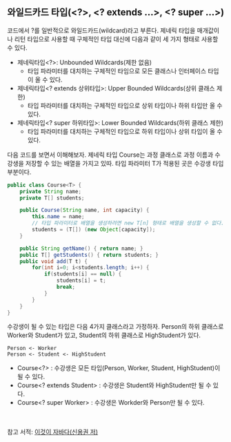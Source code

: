## 와일드카드 타입(<?>, <? extends ...>, <? super ...>)
코드에서 ?를 일반적으로 와일드카드(wildcard)라고 부른다. 제네릭 타입을 매개값이나 리턴 타입으로 사용할 때 구체적인 타입 대신에 다음과 같이 세 가지 형태로 사용할 수 있다.

* 제네릭타입<?>: Unbounded Wildcards(제한 없음)
  * 타입 파라미터를 대치하는 구체적인 타임으로 모든 클래스나 인터페이스 타입이 올 수 있다.
* 제네릭타입<? extends 상위타입>: Upper Bounded Wildcards(상위 클래스 제한)
  * 타입 파라미터를 대치하는 구체적인 타입으로 상위 타입이나 하위 타입만 올 수 있다.
* 제네릭타입<? super 하위타입>: Lower Bounded Wildcards(하위 클래스 제한)
  * 타입 파라미터를 대치하는 구체적인 타입으로 하위 타입이나 상위 타입이 올 수있다.

다음 코드를 보면서 이해해보자. 제네릭 타입 Course는 과정 클래스로 과정 이름과 수강생을 저장할 수 있는 배열을 가지고 있따. 타입 파라미터 T가 적용된 곳은 수강생 타입부분이다.

```java
public class Course<T> {
    private String name;
    private T[] students;

    public Course(String name, int capacity) {
        this.name = name;
        // 타입 파라미터로 배열을 생성하려면 new T[n] 형태로 배열을 생성할 수 없다.
        students = (T[]) (new Object[capacity]);  
    }

    public String getName() { return name; }
    public T[] getStudents() { return students; }
    public void add(T t) {
        for(int i=0; i<students.length; i++) {
            if(students[i] == null) {
                students[i] = t;
                break;
            }
        }
    }
}
```

수강생이 될 수 있는 타입은 다음 4가지 클래스라고 가정하자. Person의 하위 클래스로 Worker와 Student가 있고, Student의 하위 클래스로 HighStudent가 있다.
```
Person <- Worker
Person <- Student <- HighStudent
```

* Course<?> : 수강생은 모든 타입(Person, Worker, Student, HighStudent)이 될 수 있다.
* Course<? extends Student> : 수강생은 Student와 HighStudent만 될 수 있다.
* Course<? super Worker> : 수강생은 Workder와 Person만 될 수 있다.


<br><br>
참고 서적: [이것이 자바다(신용권 저)](http://www.yes24.com/Product/Goods/15651484?scode=032&OzSrank=1)